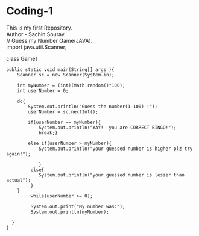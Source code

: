 # Coding-1
This is my first Repository.
<br>
Author - Sachin Sourav.
<br>
// Guess my Number Game(JAVA).
<br>
import java.util.Scanner;

class Game{

    public static void main(String[] args ){
        Scanner sc = new Scanner(System.in);

        int myNumber = (int)(Math.random()*100);
        int userNumber = 0;

        do{
            System.out.println("Guess the number(1-100) :");
            userNumber = sc.nextInt();

            if(userNumber == myNumber){
                System.out.println("YAY!  you are CORRECT BINGO!");
                break;}

            else if(userNumber > myNumber){
                System.out.println("your guessed number is higher plz try again!");

                }
             else{
                System.out.println("your guessed number is lesser than actual");
             }
        } 
             while(userNumber >= 0);

             System.out.print("My number was:");
             System.out.println(myNumber);

      }
    }

